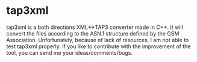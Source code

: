 # tap3xml
tap3xml is a both directions XML&lt;->TAP3 converter made in C++. It will convert the files according to the ASN.1 structure defined by the GSM Association.  Unfortunately, because of lack of resources, I am not able to test tap3xml properly. If you like to contribute with the improvement of the tool, you can send me your ideas/comments/bugs.
